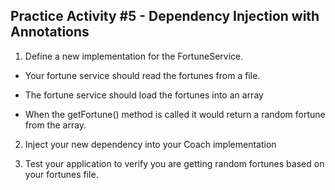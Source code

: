 ## Practice Activity #5 - Dependency Injection with Annotations     

1. Define a new implementation for the FortuneService.

  - Your fortune service should read the fortunes from a file.   

  - The fortune service should load the fortunes into an array   

  - When the getFortune() method is called it would return a random fortune from the array.   

2. Inject your new dependency into your Coach implementation

3. Test your application to verify you are getting random fortunes based on your fortunes file.       
